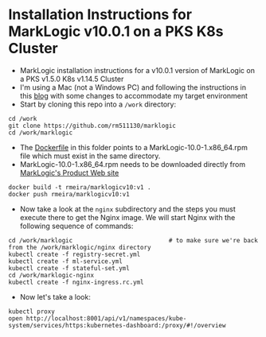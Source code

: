 # Installation Instructions for MarkLogic v10.0.1 on a PKS K8s Cluster

- MarkLogic installation instructions for a v10.0.1 version of MarkLogic on a PKS v1.5.0 K8s v1.14.5 Cluster 
- I'm using a Mac (not a Windows PC) and following the instructions in this [blog](https://www.marklogic.com/blog/docker-deploy-kubernetes/) with some changes to accommodate my target environment
- Start by cloning this repo into a `/work` directory:

```
cd /work
git clone https://github.com/rm511130/marklogic
cd /work/marklogic
```

- The [Dockerfile](https://github.com/rm511130/MarkLogic/blob/master/Dockerfile) in this folder points to a MarkLogic-10.0-1.x86_64.rpm file which must exist in the same directory.
- MarkLogic-10.0-1.x86_64.rpm needs to be downloaded directly from [MarkLogic's Product Web site](http://developer.marklogic.com/products)

```
docker build -t rmeira/marklogicv10:v1 .
docker push rmeira/marklogicv10:v1
```

- Now take a look at the `nginx` subdirectory and the steps you must execute there to get the Nginx image. We will start Nginx with the following sequence of commands:

```
cd /work/marklogic                           # to make sure we're back from the /work/marklogic/nginx directory
kubectl create -f registry-secret.yml
kubectl create -f ml-service.yml
kubectl create -f stateful-set.yml
cd /work/marklogic-nginx
kubectl create -f nginx-ingress.rc.yml
```

- Now let's take a look:

```
kubectl proxy
open http://localhost:8001/api/v1/namespaces/kube-system/services/https:kubernetes-dashboard:/proxy/#!/overview
```




